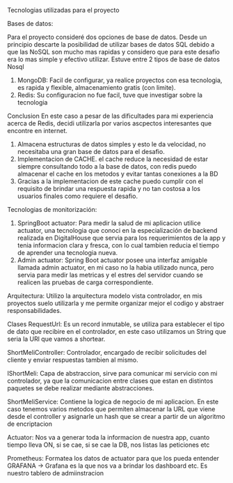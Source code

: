 
Tecnologias utilizadas para el proyecto

Bases de datos:

Para el proyecto consideré dos opciones de base de datos.
Desde un principio descarte la posibilidad de utilizar bases de datos SQL debido a que las NoSQL son mucho mas rapidas y considero que para este desafio era lo mas simple y efectivo utilizar.
Estuve entre 2 tipos de base de datos Nosql
1) MongoDB: Facil de configurar, ya realice proyectos  con esa tecnologia, es rapida y flexible, almacenamiento gratis (con limite).
2) Redis: Su configuracion no fue facil, tuve que investigar sobre la tecnologia

Conclusion
En este caso a pesar de las dificultades para mi experiencia acerca de Redis, decidi utilizarla por varios ascpectos interesantes que encontre en internet.
1) Almacena estructuras de datos simples y esto le da velocidad, no necesitaba una gran base de datos para el desafio.
2) Implementacion de CACHE. el cache reduce la necesidad de estar siempre consultando todo a la base de datos, con redis puedo almacenar el cache en los metodos y evitar tantas conexiones a la BD
3) Gracias a la implementacion de este cache puedo cumplir con el requisito de brindar una respuesta rapida y no tan costosa a los usuarios finales como requiere el desafio.

 


Tecnologias de monitorización:

1) SpringBoot actuator: Para medir la salud de mi aplicacion utilice actuator, una tecnologia que conoci en la especialización de backend realizada en DigitalHouse que servia para los requerimientos de la app y tenia informacion clara y fresca, con lo cual tambien reducia el tiempo de aprender una tecnologia nueva.
2) Admin actuator: Spring Boot actuator posee una interfaz amigable llamada admin actuator, en mi caso no la habia utilizado nunca, pero servia para medir las metricas y el estres del servidor cuando se realicen las pruebas de carga correspondiente.

Arquitectura:
Utilizo la arquitectura modelo vista controlador, en mis proyectos suelo utilizarla y me permite organizar mejor el codigo y abstraer responsabilidades.

Clases
RequestUrl: Es un record inmutable, se utiliza para establecer el tipo de dato que recibire en el controlador, en este caso utilizamos un String que seria la URl que vamos a shortear.

ShortMeliController: Controlador, encargado de recibir solicitudes del cliente y enviar respuestas tambien al mismo.

IShortMeli: Capa de abstraccion, sirve para comunicar mi servicio con mi controlador, ya que la comunicacion entre clases que estan en distintos paquetes se debe realizar mediante abstracciones.

ShortMeliService: Contiene la logica de negocio de mi aplicacion.
En este caso tenemos varios metodos que permiten almacenar la URL que viene desde el controller y asignarle un hash que se crear a partir de un algoritmo de encriptacion





Actuator: Nos va a generar toda la informacion de nuestra app, cuanto tiempo lleva ON, si se cae, si se cae la DB, nos listas las peticiones etc

Prometheus: Formatea  los datos de actuator para que los pueda entender GRAFANA -> Grafana es la que nos va a brindar los dashboard etc. Es nuestro tablero de admiinstracion




